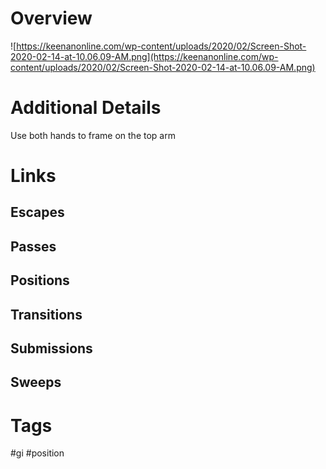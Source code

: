 # Overview
![https://keenanonline.com/wp-content/uploads/2020/02/Screen-Shot-2020-02-14-at-10.06.09-AM.png](https://keenanonline.com/wp-content/uploads/2020/02/Screen-Shot-2020-02-14-at-10.06.09-AM.png)

# Additional Details
Use both hands to frame on the top arm 
# Links

## Escapes

## Passes

## Positions

## Transitions

## Submissions

## Sweeps

# Tags
#gi #position 